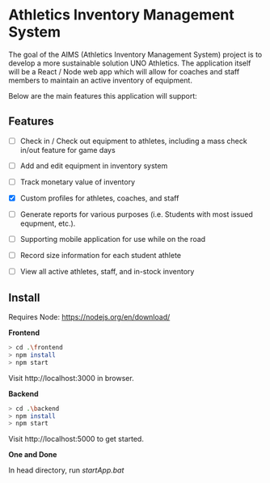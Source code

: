 # Athletics Inventory Management System

The goal of the AIMS (Athletics Inventory Management System) project is to develop a more sustainable solution UNO Athletics. The application itself will be a React / Node web app which will allow for coaches and staff members to maintain an active inventory of equipment. 

Below are the main features this application will support:

## Features

- [ ] Check in / Check out equipment to athletes, including a mass check in/out feature for game days
- [ ] Add and edit equipment in inventory system
- [ ] Track monetary value of inventory
- [X] Custom profiles for athletes, coaches, and staff
- [ ] Generate reports for various purposes (i.e. Students with most issued equpment, etc.).
- [ ] Supporting mobile application for use while on the road
- [ ] Record size information for each student athlete
- [ ] View all active athletes, staff, and in-stock inventory



## Install

Requires Node: https://nodejs.org/en/download/

**Frontend**

```bash
> cd .\frontend
> npm install
> npm start
```

Visit http://localhost:3000 in browser.

**Backend**

```bash
> cd .\backend
> npm install 
> npm start
```

Visit http://localhost:5000 to get started.

**One and Done**

In head directory, run *startApp.bat*